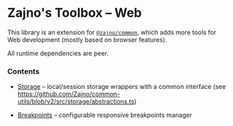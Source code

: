 # Zajno's Toolbox – Web

This library is an extension for [`@zajno/common`](https://github.com/Zajno/common-utils), which adds more tools for Web development (mostly based on browser features).

All runtime dependencies are peer.

### Contents

* [Storage](./src/storage) – local/session storage wrappers with a common interface (see https://github.com/Zajno/common-utils/blob/v2/src/storage/abstractions.ts)

* [Breakpoints](./src/breakpoints/index.ts) – configurable responsive breakpoints manager
